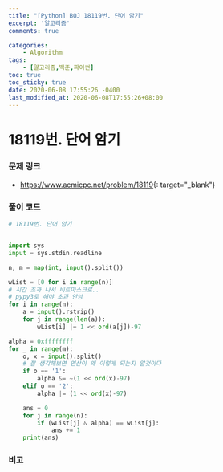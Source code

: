 ```yaml
---
title: "[Python] BOJ 18119번. 단어 암기"
excerpt: '알고리즘'
comments: true

categories:
    - Algorithm
tags:
    - [알고리즘,백준,파이썬]
toc: true
toc_sticky: true
date: 2020-06-08 17:55:26 -0400
last_modified_at: 2020-06-08T17:55:26+08:00
---
```


# 18119번. 단어 암기

### 문제 링크
- <https://www.acmicpc.net/problem/18119>{: target="\_blank"}

### 풀이 코드

```python
# 18119번. 단어 암기


import sys
input = sys.stdin.readline

n, m = map(int, input().split())

wList = [0 for i in range(n)]
# 시간 초과 나서 비트마스크로..
# pypy3로 해야 초과 안남
for i in range(n):
    a = input().rstrip()
    for j in range(len(a)):
        wList[i] |= 1 << ord(a[j])-97

alpha = 0xffffffff
for _ in range(m):
    o, x = input().split()
    # 잘 생각해보면 연산이 왜 이렇게 되는지 알것이다
    if o == '1':
        alpha &= ~(1 << ord(x)-97)
    elif o == '2':
        alpha |= (1 << ord(x)-97)

    ans = 0
    for j in range(n):
        if (wList[j] & alpha) == wList[j]:
            ans += 1
    print(ans)
```

### 비고